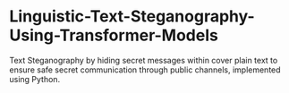 # Linguistic-Text-Steganography-Using-Transformer-Models
Text Steganography by hiding secret messages within cover plain text to ensure safe secret communication through public channels, implemented using Python.
